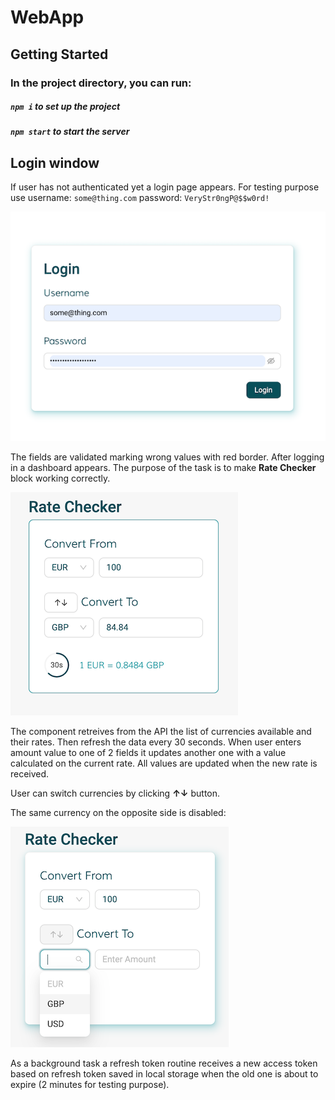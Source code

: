 # WebApp
## Getting Started
### In the project directory, you can run:
##### `npm i` to set up the project
##### `npm start` to start the server

## Login window
If user has not authenticated yet a login page appears. For testing purpose use 
username: `some@thing.com`
password: `VeryStr0ngP@$$w0rd!`

![Login window](screens/login.png?raw=true "Login window")

The fields are validated marking wrong values with red border.
After logging in a dashboard appears. The purpose of the task is to make **Rate Checker** block working correctly.

![Rate Checker](screens/RateChecker.png?raw=true "Rate Checker block")

The component retreives from the API the list of currencies available and their rates. Then refresh the data every 30 seconds. When user enters amount value to one of 2 fields it updates another one with a value calculated on the current rate. All values are updated when the new rate is received.

User can switch currencies by clicking **↑↓** button.

The same currency on the opposite side is disabled:

![Rate Checker disabled](screens/disabled.png?raw=true "Rate Checker disabled option")

As a background task a refresh token routine receives a new access token based on refresh token saved in local storage when the old one is about to expire (2 minutes for testing purpose).
